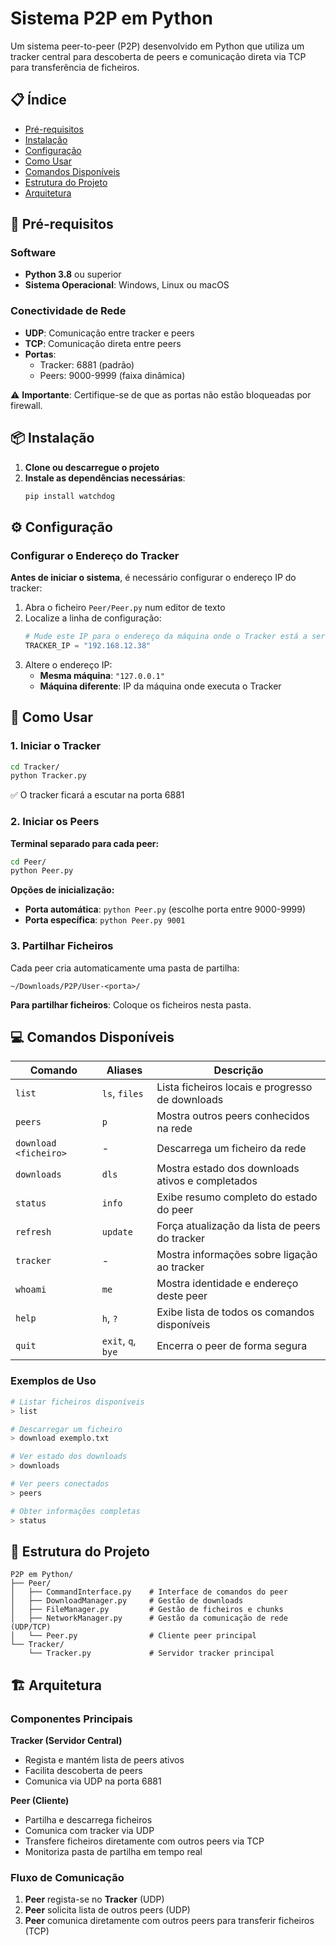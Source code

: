 # Sistema P2P em Python

Um sistema peer-to-peer (P2P) desenvolvido em Python que utiliza um tracker central para descoberta de peers e comunicação direta via TCP para transferência de ficheiros.

## 📋 Índice

- [Pré-requisitos](#-pré-requisitos)
- [Instalação](#-instalação)
- [Configuração](#-configuração)
- [Como Usar](#-como-usar)
- [Comandos Disponíveis](#-comandos-disponíveis)
- [Estrutura do Projeto](#-estrutura-do-projeto)
- [Arquitetura](#-arquitetura)

## 🔧 Pré-requisitos

### Software
- **Python 3.8** ou superior
- **Sistema Operacional**: Windows, Linux ou macOS

### Conectividade de Rede
- **UDP**: Comunicação entre tracker e peers
- **TCP**: Comunicação direta entre peers
- **Portas**: 
  - Tracker: 6881 (padrão)
  - Peers: 9000-9999 (faixa dinâmica)

⚠️ **Importante**: Certifique-se de que as portas não estão bloqueadas por firewall.

## 📦 Instalação

1. **Clone ou descarregue o projeto**
2. **Instale as dependências necessárias**:
   ```bash
   pip install watchdog
   ```

## ⚙️ Configuração

### Configurar o Endereço do Tracker

**Antes de iniciar o sistema**, é necessário configurar o endereço IP do tracker:

1. Abra o ficheiro `Peer/Peer.py` num editor de texto
2. Localize a linha de configuração:
   ```python
   # Mude este IP para o endereço da máquina onde o Tracker está a ser executado
   TRACKER_IP = "192.168.12.38"
   ```
3. Altere o endereço IP:
   - **Mesma máquina**: `"127.0.0.1"`
   - **Máquina diferente**: IP da máquina onde executa o Tracker

## 🚀 Como Usar

### 1. Iniciar o Tracker

```bash
cd Tracker/
python Tracker.py
```

✅ O tracker ficará a escutar na porta 6881

### 2. Iniciar os Peers

**Terminal separado para cada peer:**

```bash
cd Peer/
python Peer.py
```

**Opções de inicialização:**
- **Porta automática**: `python Peer.py` (escolhe porta entre 9000-9999)
- **Porta específica**: `python Peer.py 9001`

### 3. Partilhar Ficheiros

Cada peer cria automaticamente uma pasta de partilha:
```
~/Downloads/P2P/User-<porta>/
```

**Para partilhar ficheiros**: Coloque os ficheiros nesta pasta.

## 💻 Comandos Disponíveis

| Comando | Aliases | Descrição |
|---------|---------|-----------|
| `list` | `ls`, `files` | Lista ficheiros locais e progresso de downloads |
| `peers` | `p` | Mostra outros peers conhecidos na rede |
| `download <ficheiro>` | - | Descarrega um ficheiro da rede |
| `downloads` | `dls` | Mostra estado dos downloads ativos e completados |
| `status` | `info` | Exibe resumo completo do estado do peer |
| `refresh` | `update` | Força atualização da lista de peers do tracker |
| `tracker` | - | Mostra informações sobre ligação ao tracker |
| `whoami` | `me` | Mostra identidade e endereço deste peer |
| `help` | `h`, `?` | Exibe lista de todos os comandos disponíveis |
| `quit` | `exit`, `q`, `bye` | Encerra o peer de forma segura |

### Exemplos de Uso

```bash
# Listar ficheiros disponíveis
> list

# Descarregar um ficheiro
> download exemplo.txt

# Ver estado dos downloads
> downloads

# Ver peers conectados
> peers

# Obter informações completas
> status
```

## 📁 Estrutura do Projeto

```
P2P em Python/
├── Peer/
│   ├── CommandInterface.py    # Interface de comandos do peer
│   ├── DownloadManager.py     # Gestão de downloads
│   ├── FileManager.py         # Gestão de ficheiros e chunks
│   ├── NetworkManager.py      # Gestão da comunicação de rede (UDP/TCP)
│   └── Peer.py                # Cliente peer principal
└── Tracker/
    └── Tracker.py             # Servidor tracker principal
```

## 🏗️ Arquitetura

### Componentes Principais

**Tracker (Servidor Central)**
- Regista e mantém lista de peers ativos
- Facilita descoberta de peers
- Comunica via UDP na porta 6881

**Peer (Cliente)**
- Partilha e descarrega ficheiros
- Comunica com tracker via UDP
- Transfere ficheiros diretamente com outros peers via TCP
- Monitoriza pasta de partilha em tempo real

### Fluxo de Comunicação

1. **Peer** regista-se no **Tracker** (UDP)
2. **Peer** solicita lista de outros peers (UDP)
3. **Peer** comunica diretamente com outros peers para transferir ficheiros (TCP)
